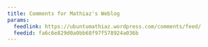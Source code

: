 ```yaml
---
title: Comments for Mathiaz's Weblog
params:
  feedlink: https://ubuntumathiaz.wordpress.com/comments/feed/
  feedid: fa6c6e829d0a0bb68f97f578924a036b
---
```


